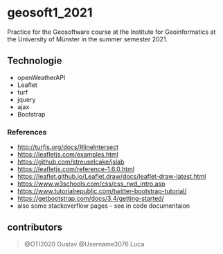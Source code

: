 # geosoft1_2021
Practice for the Geosoftware course at the Institute for Geoinformatics at the University of Münster in the summer semester 2021.

## Technologie
* openWeatherAPI
* Leaflet
* turf
* jquery
* ajax
* Bootstrap

### References
* http://turfjs.org/docs/#lineIntersect
* https://leafletjs.com/examples.html
* https://github.com/streuselcake/jslab
* https://leafletjs.com/reference-1.6.0.html
* https://leaflet.github.io/Leaflet.draw/docs/leaflet-draw-latest.html
* https://www.w3schools.com/css/css_rwd_intro.asp
* https://www.tutorialrepublic.com/twitter-bootstrap-tutorial/
* https://getbootstrap.com/docs/3.4/getting-started/
* also some stackoverflow pages - see in code documentaion


## contributors
> @OTI2020        Gustav
> @Username3076   Luca